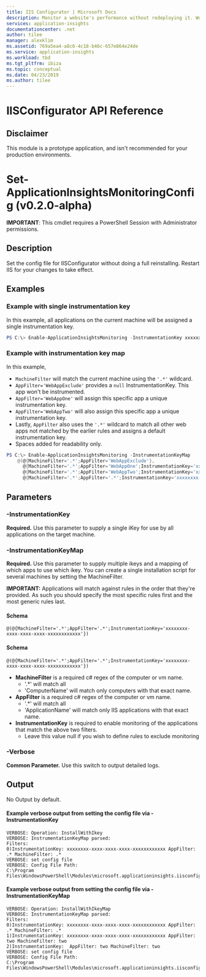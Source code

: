 ```yaml
---
title: IIS Configurator | Microsoft Docs
description: Monitor a website's performance without redeploying it. Works with ASP.NET web apps hosted on-premises, in VMs or on Azure.
services: application-insights
documentationcenter: .net
author: tilee
manager: alexklim
ms.assetid: 769a5ea4-a8c6-4c18-b46c-657e864e24de
ms.service: application-insights
ms.workload: tbd
ms.tgt_pltfrm: ibiza
ms.topic: conceptual
ms.date: 04/23/2019
ms.author: tilee
---
```

# IISConfigurator API Reference

## Disclaimer
This module is a prototype application, and isn't recommended for your production environments.

# Set-ApplicationInsightsMonitoringConfig (v0.2.0-alpha)

**IMPORTANT**: This cmdlet requires a PowerShell Session with Administrator permissions.

## Description

Set the config file for IISConfigurator without doing a full reinstalling. 
Restart IIS for your changes to take effect.


## Examples

### Example with single instrumentation key
In this example, all applications on the current machine will be assigned a single instrumentation key.

```powershell
PS C:\> Enable-ApplicationInsightsMonitoring -InstrumentationKey xxxxxxxx-xxxx-xxxx-xxxx-xxxxxxxxxxxx
```

### Example with instrumentation key map
In this example, 
- `MachineFilter` will match the current machine using the `'.*'` wildcard.
- `AppFilter='WebAppExclude'` provides a `null` InstrumentationKey. This app won't be instrumented.
- `AppFilter='WebAppOne'` will assign this specific app a unique instrumentation key.
- `AppFilter='WebAppTwo'` will also assign this specific app a unique instrumentation key.
- Lastly, `AppFilter` also uses the `'.*'` wildcard to match all other web apps not matched by the earlier rules and assigns a default instrumentation key.
- Spaces added for readability only.

```powershell
PS C:\> Enable-ApplicationInsightsMonitoring -InstrumentationKeyMap 
	@(@{MachineFilter='.*';AppFilter='WebAppExclude'},
	  @{MachineFilter='.*';AppFilter='WebAppOne';InstrumentationKey='xxxxxxxx-xxxx-xxxx-xxxx-xxxxxxxxxxx1'},
	  @{MachineFilter='.*';AppFilter='WebAppTwo';InstrumentationKey='xxxxxxxx-xxxx-xxxx-xxxx-xxxxxxxxxxx2'},
	  @{MachineFilter='.*';AppFilter='.*';InstrumentationKey='xxxxxxxx-xxxx-xxxx-xxxx-xxxxxdefault'})

```


## Parameters 

### -InstrumentationKey
**Required.** Use this parameter to supply a single iKey for use by all applications on the target machine.

### -InstrumentationKeyMap
**Required.** Use this parameter to supply multiple ikeys and a mapping of which apps to use which ikey. 
You can create a single installation script for several machines by setting the MachineFilter. 

**IMPORTANT:** Applications will match against rules in the order that they're provided. As such you should specify the most specific rules first and the most generic rules last.

#### Schema
`@(@{MachineFilter='.*';AppFilter='.*';InstrumentationKey='xxxxxxxx-xxxx-xxxx-xxxx-xxxxxxxxxxxx'})`


#### Schema
`@(@{MachineFilter='.*';AppFilter='.*';InstrumentationKey='xxxxxxxx-xxxx-xxxx-xxxx-xxxxxxxxxxxx'})`

- **MachineFilter** is a required c# regex of the computer or vm name.
	- '.*' will match all
	- 'ComputerName' will match only computers with that exact name.
- **AppFilter** is a required c# regex of the computer or vm name.
	- '.*' will match all
	- 'ApplicationName' will match only IIS applications with that exact name.
- **InstrumentationKey** is required to enable monitoring of the applications that match the above two filters.
	- Leave this value null if you wish to define rules to exclude monitoring


### -Verbose
**Common Parameter.** Use this switch to output detailed logs.


## Output

No Output by default.

#### Example verbose output from setting the config file via -InstrumentationKey

```
VERBOSE: Operation: InstallWithIkey
VERBOSE: InstrumentationKeyMap parsed:
Filters:
0)InstrumentationKey: xxxxxxxx-xxxx-xxxx-xxxx-xxxxxxxxxxxx AppFilter: .* MachineFilter: .*
VERBOSE: set config file
VERBOSE: Config File Path:
C:\Program Files\WindowsPowerShell\Modules\microsoft.applicationinsights.iisconfigurator\content\applicationInsights.ikey.config
```

#### Example verbose output from setting the config file via -InstrumentationKeyMap

```
VERBOSE: Operation: InstallWithIkeyMap
VERBOSE: InstrumentationKeyMap parsed:
Filters:
0)InstrumentationKey: xxxxxxxx-xxxx-xxxx-xxxx-xxxxxxxxxxxx AppFilter: .* MachineFilter: .*
1)InstrumentationKey: xxxxxxxx-xxxx-xxxx-xxxx-xxxxxxxxxxxx AppFilter: two MachineFilter: two
2)InstrumentationKey:  AppFilter: two MachineFilter: two
VERBOSE: set config file
VERBOSE: Config File Path:
C:\Program Files\WindowsPowerShell\Modules\microsoft.applicationinsights.iisconfigurator\content\applicationInsights.ikey.config
```
